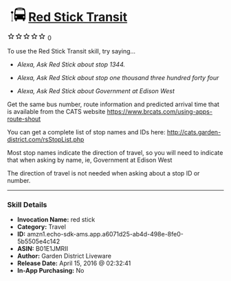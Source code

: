 # &nbsp;<img src="skill_icon" alt="Red Stick Transit icon" width="36"> [Red Stick Transit](http://alexa.amazon.com/#skills/amzn1.echo-sdk-ams.app.a6071d25-ab4d-498e-8fe0-5b5505e4c142)
![0 stars](../../images/ic_star_border_black_18dp_1x.png)![0 stars](../../images/ic_star_border_black_18dp_1x.png)![0 stars](../../images/ic_star_border_black_18dp_1x.png)![0 stars](../../images/ic_star_border_black_18dp_1x.png)![0 stars](../../images/ic_star_border_black_18dp_1x.png) 0

To use the Red Stick Transit skill, try saying...

* *Alexa, Ask Red Stick about stop 1344.*

* *Alexa, Ask Red Stick about stop one thousand three hundred forty four*

* *Alexa, Ask Red Stick about Government at Edison West*

Get the same bus number, route information and predicted arrival time that is available from the CATS website https://www.brcats.com/using-apps-route-shout

You can get a complete list of stop names and IDs here: http://cats.garden-district.com/rsStopList.php

Most stop names indicate the direction of travel, so you will need to indicate that when asking by name, ie, Government at Edison West 

The direction of travel is not needed when asking about a stop ID or number.

***

### Skill Details

* **Invocation Name:** red stick
* **Category:** Travel
* **ID:** amzn1.echo-sdk-ams.app.a6071d25-ab4d-498e-8fe0-5b5505e4c142
* **ASIN:** B01E1JMRII
* **Author:** Garden District Liveware
* **Release Date:** April 15, 2016 @ 02:32:41
* **In-App Purchasing:** No
